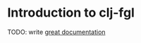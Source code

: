 # Introduction to clj-fgl

TODO: write [great documentation](http://jacobian.org/writing/great-documentation/what-to-write/)
